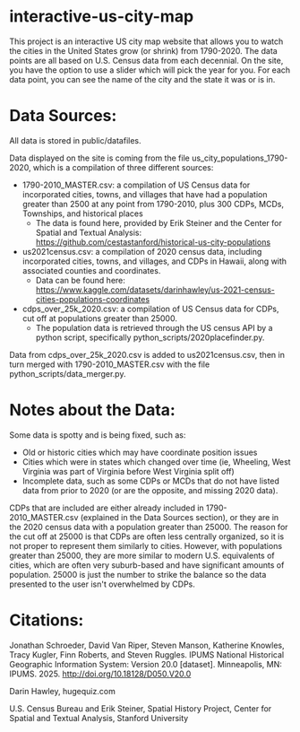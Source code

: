 # interactive-us-city-map

This project is an interactive US city map website that allows you to watch the cities in the United States grow (or shrink) from 1790-2020. The data points are all based on U.S. Census data from each decennial. On the site, you have the option to use a slider which will pick the year for you. For each data point, you can see the name of the city and the state it was or is in.  

# Data Sources:

All data is stored in public/datafiles. 

Data displayed on the site is coming from the file us_city_populations_1790-2020, which is a compilation of three different sources:
* 1790-2010_MASTER.csv: a compilation of US Census data for incorporated cities, towns, and villages that have had a population greater than 2500 at any point from 1790-2010, plus 300 CDPs, MCDs, Townships, and historical places
    * The data is found here, provided by Erik Steiner and the Center for Spatial and Textual Analysis: https://github.com/cestastanford/historical-us-city-populations
* us2021census.csv: a compilation of 2020 census data, including incorporated cities, towns, and villages, and CDPs in Hawaii, along with associated counties and coordinates.   
    * Data can be found here: https://www.kaggle.com/datasets/darinhawley/us-2021-census-cities-populations-coordinates
* cdps_over_25k_2020.csv: a compilation of US Census data for CDPs, cut off at populations greater than 25000.
    * The population data is retrieved through the US census API by a python script, specifically python_scripts/2020placefinder.py. 

Data from cdps_over_25k_2020.csv is added to us2021census.csv, then in turn merged with 1790-2010_MASTER.csv with the file python_scripts/data_merger.py. 

# Notes about the Data: 

Some data is spotty and is being fixed, such as:
* Old or historic cities which may have coordinate position issues 
* Cities which were in states which changed over time (ie, Wheeling, West Virginia was part of Virginia before West Virginia split off)
* Incomplete data, such as some CDPs or MCDs that do not have listed data from prior to 2020 (or are the opposite, and missing 2020 data). 

CDPs that are included are either already included in 1790-2010_MASTER.csv (explained in the Data Sources section), or they are in the 2020 census data with a population greater than 25000. 
The reason for the cut off at 25000 is that CDPs are often less centrally organized, so it is not proper to represent them similarly to cities. However, with populations greater than 25000, they are more similar to modern U.S. equivalents of cities, which are often very suburb-based and have significant amounts of population. 25000 is just the number to strike the balance so the data presented to the user isn't overwhelmed by CDPs.  

# Citations:

Jonathan Schroeder, David Van Riper, Steven Manson, Katherine Knowles, Tracy Kugler, Finn Roberts, and Steven Ruggles. IPUMS National Historical Geographic Information System: Version 20.0 [dataset]. Minneapolis, MN: IPUMS. 2025. http://doi.org/10.18128/D050.V20.0

Darin Hawley, hugequiz.com

U.S. Census Bureau and Erik Steiner, Spatial History Project, Center for Spatial and Textual Analysis, Stanford University